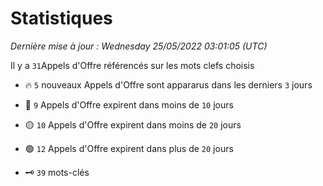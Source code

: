 # Statistiques


_Dernière mise à jour : Wednesday 25/05/2022 03:01:05 (UTC)_ 

Il y a `31`Appels d'Offre référencés sur les mots clefs choisis

- 🔥 `5` nouveaux Appels d'Offre sont appararus dans les derniers `3` jours
- 🔴  `9` Appels d'Offre expirent dans moins de `10` jours
- 🟡  `10` Appels d'Offre expirent dans moins de `20` jours
- 🟢  `12` Appels d'Offre expirent dans plus de `20` jours

- 🗝 `39` mots-clés